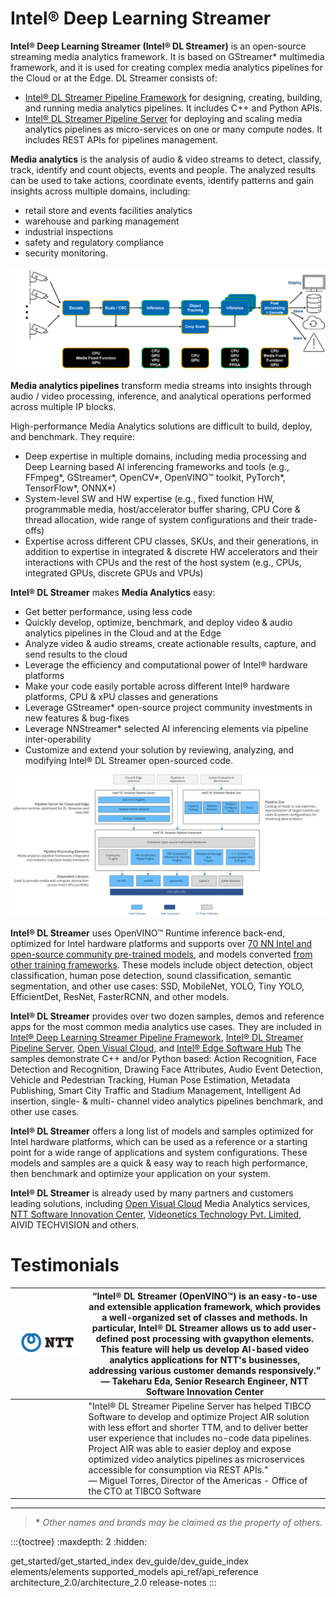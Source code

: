 # Intel® Deep Learning Streamer

**Intel® Deep Learning Streamer (Intel® DL Streamer)** is an open-source
streaming media analytics framework. It is based on GStreamer\* multimedia
framework, and it is used for creating complex media analytics pipelines for the Cloud
or at the Edge. DL Streamer consists of:

- [Intel® DL Streamer Pipeline
  Framework](https://github.com/open-edge-platform/edge-ai-libraries/tree/main/libraries/dl-streamer)
  for designing, creating, building, and running media analytics
  pipelines. It includes C++ and Python APIs.
- [Intel® DL Streamer Pipeline
  Server](https://github.com/open-edge-platform/edge-ai-libraries/tree/main/microservices/dlstreamer-pipeline-server)
  for deploying and scaling media analytics pipelines as
  micro-services on one or many compute nodes. It includes REST APIs
  for pipelines management.

**Media analytics** is the analysis of audio & video streams to detect,
classify, track, identify and count objects, events and people. The
analyzed results can be used to take actions, coordinate events,
identify patterns and gain insights across multiple domains, including:

- retail store and events facilities analytics
- warehouse and parking management
- industrial inspections
- safety and regulatory compliance
- security monitoring.

![image](_images/overview_pipeline_example.png)

**Media analytics pipelines** transform media streams into insights
through audio / video processing, inference, and analytical operations
performed across multiple IP blocks.

High-performance Media Analytics solutions are difficult to build,
deploy, and benchmark. They require:

- Deep expertise in multiple domains, including media
  processing and Deep Learning based AI inferencing frameworks and
  tools (e.g., FFmpeg\*, GStreamer\*, OpenCV\*, OpenVINO™ toolkit,
  PyTorch\*, TensorFlow\*, ONNX\*)
- System-level SW and HW expertise (e.g., fixed function HW,
  programmable media, host/accelerator buffer sharing, CPU Core &
  thread allocation, wide range of system configurations and their
  trade-offs)
- Expertise across different CPU classes, SKUs, and their generations,
  in addition to expertise in integrated & discrete HW accelerators
  and their interactions with CPUs and the rest of the host system (e.g.,
  CPUs, integrated GPUs, discrete GPUs and VPUs)

**Intel® DL Streamer** makes **Media Analytics** easy:

- Get better performance, using less code
- Quickly develop, optimize, benchmark, and deploy video & audio
  analytics pipelines in the Cloud and at the Edge
- Analyze video & audio streams, create actionable results, capture,
  and send results to the cloud
- Leverage the efficiency and computational power of Intel® hardware
  platforms
- Make your code easily portable across different Intel® hardware platforms,
  CPU & xPU classes and generations
- Leverage GStreamer\* open-source project community investments in
  new features & bug-fixes
- Leverage NNStreamer\* selected AI inferencing elements via pipeline
  inter-operability
- Customize and extend your solution by reviewing, analyzing, and
  modifying Intel® DL Streamer open-sourced code.

![Intel® DL Streamer SW Stack](_images/overview_sw_stack.png)

**Intel® DL Streamer** uses OpenVINO™ Runtime inference back-end,
optimized for Intel hardware platforms and supports over
[70 NN Intel and open-source community pre-trained models](https://github.com/open-edge-platform/edge-ai-libraries/blob/main/libraries/dl-streamer/docs/scripts/supported_models.json), and models converted
[from other training frameworks](https://docs.openvino.ai/2024/openvino-workflow/model-preparation/convert-model-to-ir.html).
These models include object detection, object classification, human pose
detection, sound classification, semantic segmentation, and other use
cases: SSD, MobileNet, YOLO, Tiny YOLO, EfficientDet, ResNet,
FasterRCNN, and other models.

**Intel® DL Streamer** provides over two dozen samples, demos and
reference apps for the most common media analytics use cases. They are
included in
[Intel® Deep Learning Streamer Pipeline Framework](https://github.com/open-edge-platform/edge-ai-libraries/tree/main/libraries/dl-streamer),
[Intel® DL Streamer Pipeline Server](https://github.com/open-edge-platform/edge-ai-libraries/tree/main/microservices/dlstreamer-pipeline-server),
[Open Visual Cloud](https://github.com/OpenVisualCloud), and
[Intel® Edge Software Hub](https://www.intel.com/content/www/us/en/edge-computing/edge-software-hub.html)
The samples demonstrate C++ and/or Python based: Action Recognition, Face Detection and
Recognition, Drawing Face Attributes, Audio Event Detection, Vehicle and
Pedestrian Tracking, Human Pose Estimation, Metadata Publishing, Smart
City Traffic and Stadium Management, Intelligent Ad insertion, single- &
multi- channel video analytics pipelines benchmark, and other use cases.

**Intel® DL Streamer** offers a long list of models and samples
optimized for Intel hardware platforms, which can be used as a
reference or a starting point for a wide range of applications and
system configurations. These models and samples are a quick & easy way
to reach high performance, then benchmark and optimize your application
on your system.

**Intel® DL Streamer** is already used by many partners and customers
leading solutions, including [Open Visual
Cloud](https://github.com/OpenVisualCloud) Media Analytics services,
[NTT Software Innovation
Center](https://www.global.ntt/innovation/innovating-today/),
[Videonetics Technology Pvt. Limited](https://www.videonetics.com/),
AIVID TECHVISION and others.

# Testimonials

| ![NTT_Logo](./_images/NTT_Logo.png) | “Intel® DL Streamer (OpenVINO™) is an easy-to-use and extensible application framework, which provides a well-organized set of classes and methods. In particular, Intel® DL Streamer allows us to add user-defined post processing with gvapython elements. This feature will help us develop AI-based video analytics applications for NTT's businesses, addressing various customer demands responsively.”<br>— Takeharu Eda, Senior Research Engineer, NTT Software Innovation Center<br> |
|---|---|
| <br> | "Intel® DL Streamer Pipeline Server has helped TIBCO Software to develop and optimize Project AIR solution with less effort and shorter TTM, and to deliver better user experience that includes no-code data pipelines. Project AIR was able to easier deploy and expose optimized video analytics pipelines as microservices accessible for consumption via REST APIs."<br>— Miguel Torres, Director of the Americas - Office of the CTO at TIBCO Software<br> |

------------------------------------------------------------------------

> **\*** *Other names and brands may be claimed as the property of
> others.*

:::{toctree}
:maxdepth: 2
:hidden:

get_started/get_started_index
dev_guide/dev_guide_index
elements/elements
supported_models
api_ref/api_reference
architecture_2.0/architecture_2.0
release-notes
:::
